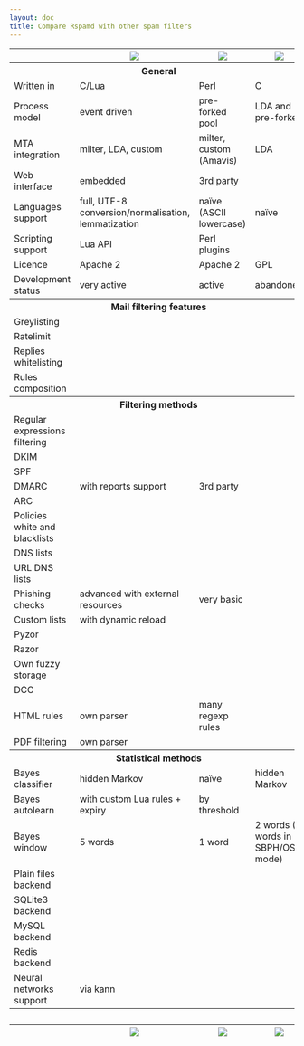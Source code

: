 ```yaml
---
layout: doc
title: Compare Rspamd with other spam filters
---
```


<div class="compare-table">
  <div class="table-responsive">
    <table class="table">
      <thead>
        <tr>
          <th class="col-3"></th>
          <th class="col-3"><img src="img/rspamd_logo_small_black_simple.jpg" class="img-fluid"></th>
          <th class="col-3"><img src="img/spamassassin_logo.jpg" class="img-fluid"></th>
          <th class="col-3"><img src="img/dspam_logo.jpg" class="img-fluid"></th>
        </tr>
      </thead>
      <tbody>
        <tr class="info">
          <th colspan="4">
            General
          </th>
        </tr>
        <tr>
          <td>Written in</td>
          <td>C/Lua</td>
          <td>Perl</td>
          <td>C</td>
        </tr>
        <tr>
          <td>Process model</td>
          <td>event driven</td>
          <td>pre-forked pool</td>
          <td>LDA and pre-forked</td>
        </tr>
        <tr>
          <td>MTA integration</td>
          <td>milter, LDA, custom</td>
          <td>milter, custom (Amavis)</td>
          <td>LDA</td>
        </tr>
        <tr>
          <td>Web interface</td>
          <td><span class="glyphicon glyphicon-ok icon-green"></span> embedded</td>
          <td><span class="fa fa-lg fa-question-circle"></span> 3rd party</td>
          <td><span class="glyphicon glyphicon-ok icon-green"></span></td>
        </tr>
        <tr>
          <td>Languages support</td>
          <td><span class="glyphicon glyphicon-ok icon-green"></span> full, UTF-8 conversion/normalisation, lemmatization</td>
          <td><span class="glyphicon glyphicon-remove icon-red"></span> naïve (ASCII lowercase)</td>
          <td><span class="glyphicon glyphicon-remove icon-red"></span> naïve</td>
        </tr>
        <tr>
          <td>Scripting support</td>
          <td><span class="glyphicon glyphicon-ok icon-green"></span> Lua API</td>
          <td><span class="glyphicon glyphicon-ok icon-green"></span> Perl plugins</td>
          <td><span class="glyphicon glyphicon-remove icon-red"></span></td>
        </tr>
        <tr>
          <td>Licence</td>
          <td>Apache 2</td>
          <td>Apache 2</td>
          <td>GPL</td>
        </tr>
        <tr>
          <td>Development status</td>
          <td><span class="glyphicon glyphicon-ok icon-green"></span> very active</td>
          <td><span class="glyphicon glyphicon-ok icon-green"></span> active</td>
          <td><span class="glyphicon glyphicon-remove icon-red"></span> abandoned</td>
        </tr>
        <tr class="info">
          <th colspan="4">
            Mail filtering features
          </th>
        </tr>
        <tr>
          <td>Greylisting</td>
          <td><span class="glyphicon glyphicon-ok icon-green"></span></td>
          <td><span class="glyphicon glyphicon-remove icon-red"></span></td>
          <td><span class="glyphicon glyphicon-remove icon-red"></span></td>
        </tr>
        <tr>
          <td>Ratelimit</td>
          <td><span class="glyphicon glyphicon-ok icon-green"></span></td>
          <td><span class="glyphicon glyphicon-remove icon-red"></span></td>
          <td><span class="glyphicon glyphicon-remove icon-red"></span></td>
        </tr>
        <tr>
          <td>Replies whitelisting</td>
          <td><span class="glyphicon glyphicon-ok icon-green"></span></td>
          <td><span class="glyphicon glyphicon-remove icon-red"></span></td>
          <td><span class="glyphicon glyphicon-remove icon-red"></span></td>
        </tr>
        <tr>
          <td>Rules composition</td>
          <td><span class="glyphicon glyphicon-ok icon-green"></span></td>
          <td><span class="glyphicon glyphicon-ok icon-green"></span></td>
          <td><span class="glyphicon glyphicon-remove icon-red"></span></td>
        </tr>
        <tr class="info">
          <th colspan="4">
            Filtering methods
          </th>
        </tr>
        <tr>
          <td>Regular expressions filtering</td>
          <td><span class="glyphicon glyphicon-ok icon-green"></span></td>
          <td><span class="glyphicon glyphicon-ok icon-green"></span></td>
          <td><span class="glyphicon glyphicon-remove icon-red"></span></td>
        </tr>
        <tr>
          <td>DKIM</td>
          <td><span class="glyphicon glyphicon-ok icon-green"></span></td>
          <td><span class="glyphicon glyphicon-ok icon-green"></span></td>
          <td><span class="glyphicon glyphicon-remove icon-red"></span></td>
        </tr>
        <tr>
          <td>SPF</td>
          <td><span class="glyphicon glyphicon-ok icon-green"></span></td>
          <td><span class="glyphicon glyphicon-ok icon-green"></span></td>
          <td><span class="glyphicon glyphicon-remove icon-red"></span></td>
        </tr>
        <tr>
          <td>DMARC</td>
          <td><span class="glyphicon glyphicon-ok icon-green"></span> with reports support</td>
          <td><span class="fa fa-lg fa-question-circle"></span> 3rd party</td>
          <td><span class="glyphicon glyphicon-remove icon-red"></span></td>
        </tr>
        <tr>
          <td>ARC</td>
          <td><span class="glyphicon glyphicon-ok icon-green"></span></td>
          <td><span class="fa fa-lg fa-question-circle"></span></td>
          <td><span class="glyphicon glyphicon-remove icon-red"></span></td>
        </tr>
        <tr>
          <td>Policies white and blacklists</td>
          <td><span class="glyphicon glyphicon-ok icon-green"></span></td>
          <td><span class="glyphicon glyphicon-ok icon-green"></span></td>
          <td><span class="glyphicon glyphicon-remove icon-red"></span></td>
        </tr>
        <tr>
          <td>DNS lists</td>
          <td><span class="glyphicon glyphicon-ok icon-green"></span></td>
          <td><span class="glyphicon glyphicon-ok icon-green"></span></td>
          <td><span class="glyphicon glyphicon-remove icon-red"></span></td>
        </tr>
        <tr>
          <td>URL DNS lists</td>
          <td><span class="glyphicon glyphicon-ok icon-green"></span></td>
          <td><span class="glyphicon glyphicon-ok icon-green"></span></td>
          <td><span class="glyphicon glyphicon-remove icon-red"></span></td>
        </tr>
        <tr>
          <td>Phishing checks</td>
          <td><span class="glyphicon glyphicon-ok icon-green"></span> advanced with external resources</td>
          <td><span class="glyphicon glyphicon-ok icon-green"></span> very basic</td>
          <td><span class="glyphicon glyphicon-remove icon-red"></span></td>
        </tr>
        <tr>
          <td>Custom lists</td>
          <td><span class="glyphicon glyphicon-ok icon-green"></span> with dynamic reload</td>
          <td><span class="glyphicon glyphicon-ok icon-green"></span></td>
          <td><span class="glyphicon glyphicon-remove icon-red"></span></td>
        </tr>
        <tr>
          <td>Pyzor</td>
          <td><span class="glyphicon glyphicon-remove icon-red"></span></td>
          <td><span class="glyphicon glyphicon-ok icon-green"></span></td>
          <td><span class="glyphicon glyphicon-remove icon-red"></span></td>
        </tr>
        <tr>
          <td>Razor</td>
          <td><span class="glyphicon glyphicon-ok icon-green"></span></td>
          <td><span class="glyphicon glyphicon-ok icon-green"></span></td>
          <td><span class="glyphicon glyphicon-remove icon-red"></span></td>
        </tr>
        <tr>
          <td>Own fuzzy storage</td>
          <td><span class="glyphicon glyphicon-ok icon-green"></span></td>
          <td><span class="glyphicon glyphicon-remove icon-red"></span></td>
          <td><span class="glyphicon glyphicon-remove icon-red"></span></td>
        </tr>
        <tr>
          <td>DCC</td>
          <td><span class="glyphicon glyphicon-ok icon-green"></span></td>
          <td><span class="glyphicon glyphicon-ok icon-green"></span></td>
          <td><span class="glyphicon glyphicon-remove icon-red"></span></td>
        </tr>
        <tr>
          <td>HTML rules</td>
          <td><span class="glyphicon glyphicon-ok icon-green"></span> own parser</td>
          <td><span class="glyphicon glyphicon-ok icon-green"></span> many regexp rules</td>
          <td><span class="glyphicon glyphicon-remove icon-red"></span></td>
        </tr>
        <tr>
          <td>PDF filtering</td>
          <td><span class="glyphicon glyphicon-ok icon-green"></span> own parser</td>
          <td><span class="glyphicon glyphicon-ok icon-green"></span></td>
          <td><span class="glyphicon glyphicon-remove icon-red"></span></td>
        </tr>
        <tr class="info">
          <th colspan="4">
            Statistical methods
          </th>
        </tr>
        <tr>
          <td>Bayes classifier</td>
          <td><span class="glyphicon glyphicon-ok icon-green"></span> hidden Markov</td>
          <td><span class="glyphicon glyphicon-ok icon-green"></span> naïve</td>
          <td><span class="glyphicon glyphicon-ok icon-green"></span> hidden Markov</td>
        </tr>
        <tr>
          <td>Bayes autolearn</td>
          <td><span class="glyphicon glyphicon-ok icon-green"></span> with custom Lua rules + expiry</td>
          <td><span class="glyphicon glyphicon-ok icon-green"></span> by threshold</td>
          <td><span class="glyphicon glyphicon-remove icon-red"></span></td>
        </tr>
        <tr>
          <td>Bayes window</td>
          <td>5 words</td>
          <td>1 word</td>
          <td>2 words (5 words in SBPH/OSB mode)</td>
        </tr>
        <tr>
          <td>Plain files backend</td>
          <td><span class="glyphicon glyphicon-ok icon-green"></span></td>
          <td><span class="glyphicon glyphicon-ok icon-green"></span></td>
          <td><span class="glyphicon glyphicon-ok icon-green"></span></td>
        </tr>
        <tr>
          <td>SQLite3 backend</td>
          <td><span class="glyphicon glyphicon-ok icon-green"></span></td>
          <td><span class="glyphicon glyphicon-ok icon-green"></span></td>
          <td><span class="glyphicon glyphicon-ok icon-green"></span></td>
        </tr>
        <tr>
          <td>MySQL backend</td>
          <td><span class="glyphicon glyphicon-remove icon-red"></span></td>
          <td><span class="glyphicon glyphicon-ok icon-green"></span></td>
          <td><span class="glyphicon glyphicon-ok icon-green"></span></td>
        </tr>
        <tr>
          <td>Redis backend</td>
          <td><span class="glyphicon glyphicon-ok icon-green"></span></td>
          <td><span class="glyphicon glyphicon-ok icon-green"></span></td>
          <td><span class="glyphicon glyphicon-remove icon-red"></span></td>
        </tr>
        <tr>
          <td>Neural networks support</td>
          <td><span class="glyphicon glyphicon-ok icon-green"></span> via kann</td>
          <td><span class="glyphicon glyphicon-remove icon-red"></span></td>
          <td><span class="glyphicon glyphicon-remove icon-red"></span></td>
        </tr>
        <tr class="info">
          <th colspan="4">&nbsp;
          </th>
        </tr>
      </tbody>
      <thead>
        <tr>
          <th></th>
          <th><img src="img/rspamd_logo_small_black_simple.jpg" class="img-fluid"></th>
          <th><img src="img/spamassassin_logo.jpg" class="img-fluid"></th>
          <th><img src="img/dspam_logo.jpg" class="img-fluid"></th>
        </tr>
      </thead>
    </table>
  </div>
</div>
